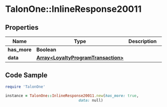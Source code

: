 # TalonOne::InlineResponse20011

## Properties

Name | Type | Description | Notes
------------ | ------------- | ------------- | -------------
**has_more** | **Boolean** |  | 
**data** | [**Array&lt;LoyaltyProgramTransaction&gt;**](LoyaltyProgramTransaction.md) |  | 

## Code Sample

```ruby
require 'TalonOne'

instance = TalonOne::InlineResponse20011.new(has_more: true,
                                 data: null)
```


